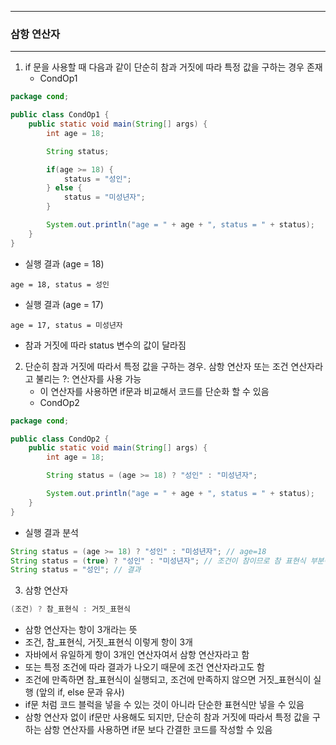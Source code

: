 -----
### 삼항 연산자
-----
1. if 문을 사용할 때 다음과 같이 단순히 참과 거짓에 따라 특정 값을 구하는 경우 존재
   - CondOp1
```java
package cond;

public class CondOp1 {
    public static void main(String[] args) {
        int age = 18;

        String status;

        if(age >= 18) {
            status = "성인";
        } else {
            status = "미성년자";
        }

        System.out.println("age = " + age + ", status = " + status);
    }
}
```
   - 실행 결과 (age = 18)
```
age = 18, status = 성인
```
   - 실행 결과 (age = 17)
```
age = 17, status = 미성년자
```
   - 참과 거짓에 따라 status 변수의 값이 달라짐

2. 단순히 참과 거짓에 따라서 특정 값을 구하는 경우. 삼항 연산자 또는 조건 연산자라고 불리는 ?: 연산자를 사용 가능
    - 이 연산자를 사용하면 if문과 비교해서 코드를 단순화 할 수 있음
    - CondOp2
```java
package cond;

public class CondOp2 {
    public static void main(String[] args) {
        int age = 18;

        String status = (age >= 18) ? "성인" : "미성년자";

        System.out.println("age = " + age + ", status = " + status);
    }
}
```
   - 실행 결과 분석
```java
String status = (age >= 18) ? "성인" : "미성년자"; // age=18
String status = (true) ? "성인" : "미성년자"; // 조건이 참이므로 참 표현식 부분이 선택된다.
String status = "성인"; // 결과
```

3. 삼항 연산자
```java
(조건) ? 참_표현식 : 거짓_표현식
```
   - 삼항 연산자는 항이 3개라는 뜻
   - 조건, 참_표현식, 거짓_표현식 이렇게 항이 3개
   - 자바에서 유일하게 항이 3개인 연산자여서 삼항 연산자라고 함
   - 또는 특정 조건에 따라 결과가 나오기 때문에 조건 연산자라고도 함
   - 조건에 만족하면 참_표현식이 실행되고, 조건에 만족하지 않으면 거짓_표현식이 실행 (앞의 if, else 문과 유사)
   - if문 처럼 코드 블럭을 넣을 수 있는 것이 아니라 단순한 표현식만 넣을 수 있음
   - 삼항 연산자 없이 if문만 사용해도 되지만, 단순히 참과 거짓에 따라서 특정 값을 구하는 삼항 연산자를 사용하면 if문 보다 간결한 코드를 작성할 수 있음
